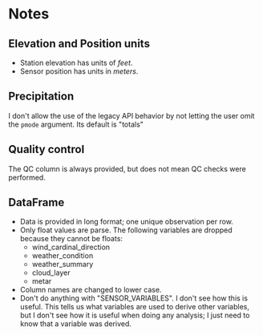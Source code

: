 # Notes

## Elevation and Position units
- Station elevation has units of _feet_.
- Sensor position has units in _meters_.

## Precipitation
I don't allow the use of the legacy API behavior by not letting the user omit the `pmode` argument. Its default is "totals"


## Quality control
The QC column is always provided, but does not mean QC checks were performed. 

## DataFrame
- Data is provided in long format; one unique observation per row.
- Only float values are parse. The following variables are dropped because they cannot be floats:
    - wind_cardinal_direction
    - weather_condition
    - weather_summary
    - cloud_layer
    - metar
- Column names are changed to lower case.
- Don't do anything with "SENSOR_VARIABLES". I don't see how this is useful. This tells us what variables are used to derive other variables, but I don't see how it is useful when doing any analysis; I just need to know that a variable was derived.
